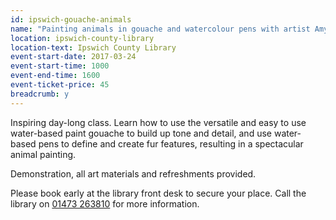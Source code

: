```yaml
---
id: ipswich-gouache-animals
name: "Painting animals in gouache and watercolour pens with artist Amy Beckwith"
location: ipswich-county-library
location-text: Ipswich County Library
event-start-date: 2017-03-24
event-start-time: 1000
event-end-time: 1600
event-ticket-price: 45
breadcrumb: y
---
```


Inspiring day-long class. Learn how to use the versatile and easy to use water-based paint gouache to build up tone and detail, and use water-based pens to define and create fur features, resulting in a spectacular animal painting.

Demonstration, all art materials and refreshments provided.

Please book early at the library front desk to secure your place. Call the library on [01473 263810](tel:01473263810) for more information.
